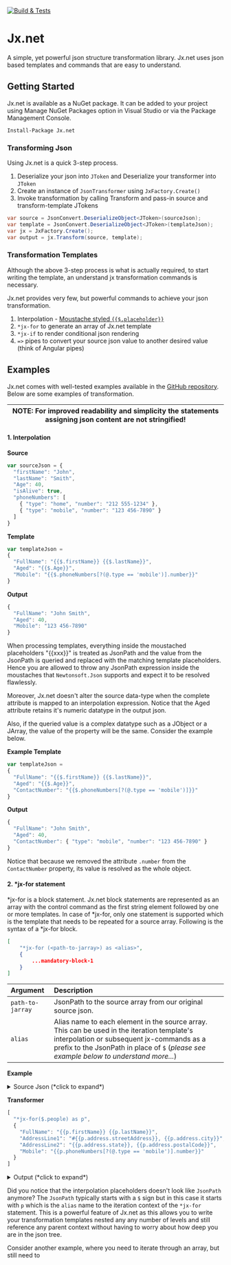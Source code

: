 [![Build & Tests](https://ci.appveyor.com/api/projects/status/7a6ncfn79vtl6upu?svg=true)](https://ci.appveyor.com/project/raghu-romp/jx-net)


# Jx.net
A simple, yet powerful json structure transformation library. Jx.net uses json based templates and commands that are easy to understand.

## Getting Started

Jx.net is available as a NuGet package. It can be added to your project using Manage NuGet Packages option in Visual Studio or via the Package Management Console.

```
Install-Package Jx.net
```

### Transforming Json

Using Jx.net is a quick 3-step process. 
1. Deserialize your json into `JToken` and Deserialize your transformer into `JToken`
3. Create an instance of  `JsonTransformer` using `JxFactory.Create()`
4. Invoke transformation by calling Transform and pass-in source and transform-template JTokens

```csharp
var source = JsonConvert.DeserializeObject<JToken>(sourceJson);
var template = JsonConvert.DeserializeObject<JToken>(templateJson);
var jx = JxFactory.Create();
var output = jx.Transform(source, template);
```

### Transformation Templates

Although the above 3-step process is what is actually required, to start writing the template, an understand jx transformation commands is necessary.

Jx.net provides very few, but powerful commands to achieve your json transformation. 
1. Interpolation - [Moustache styled `{{$.placeholder}}`](https://en.wikipedia.org/wiki/Mustache_(template_system))
2. `*jx-for` to generate an array of Jx.net template
3. `*jx-if` to render conditional json rendering 
4. `=>` pipes to convert your source json value to another desired value (think of Angular pipes)


## Examples

Jx.net comes with well-tested examples available in the [GitHub repository](https://github.com/raghu-romp/Jx.net/tree/master/Jx.net.Tests/tests). Below are some examples of transformation. 

| NOTE: For improved readability and simplicity the statements assigning json content are not stringified! |
| --- |


#### 1. Interpolation 
**Source**
```javascript
var sourceJson = {
  "firstName": "John",
  "lastName": "Smith",
  "Age": 40,
  "isAlive": true,
  "phoneNumbers": [
    { "type": "home", "number": "212 555-1234" },
    { "type": "mobile", "number": "123 456-7890" }
  ]
}
```
**Template**
```javascript
var templateJson = 
{
  "FullName": "{{$.firstName}} {{$.lastName}}",
  "Aged": "{{$.Age}}",
  "Mobile": "{{$.phoneNumbers[?(@.type == 'mobile')].number}}"
}
```
**Output**
```javascript
{
  "FullName": "John Smith",
  "Aged": 40,
  "Mobile": "123 456-7890"
}
```

When processing templates, everything inside the moustached placeholders "{{xxx}}" is treated as JsonPath  and the value from the JsonPath is queried and replaced with the matching template placeholders. Hence you are allowed to throw any JsonPath expression inside the moustaches that `Newtonsoft.Json` supports and expect it to be resolved flawlessly. 

Moreover, Jx.net doesn't alter the source data-type when the complete attribute is mapped to an interpolation expression. Notice that the Aged attribute retains it's numeric datatype in the output json. 

Also, if the queried value is a complex datatype such as a JObject or a JArray, the value of the property will be the same. Consider the example below.

**Example Template**
```javascript
var templateJson = 
{
  "FullName": "{{$.firstName}} {{$.lastName}}",
  "Aged": "{{$.Age}}",
  "ContactNumber": "{{$.phoneNumbers[?(@.type == 'mobile')]}}"
}
```
**Output**
```javascript
{
  "FullName": "John Smith",
  "Aged": 40,
  "ContactNumber": { "type": "mobile", "number": "123 456-7890" }
}
```

Notice that because we removed the attribute `.number` from the `ContactNumber` property, its value is resolved as the whole object.


#### 2. *jx-for statement


*jx-for is a block statement. Jx.net block statements are represented as an array with the control command as the first string element followed by one or more templates. In case of *jx-for, only one statement is supported which is the template that needs to be repeated for a source array. Following is the syntax of a *jx-for block.

```json
[
	"*jx-for (<path-to-jarray>) as <alias>",
    {
    	...mandatory-block-1
    }
]
```


| Argument | Description |
| :--- | :--- |
| `path-to-jarray` | JsonPath to the source array from our original source json. |
| `alias` | Alias name to each element in the source array. This can be used in the iteration template's interpolation or subsequent jx-commands as a prefix to the JsonPath in place of `$` (*please see example below to understand more...*)  |


**Example**


<details>
  <summary>Source Json (*click to expand*)</summary>
	
```javascript
{
  "people":
  [
    {
      "firstName": "Heidi",
      "lastName": "Coffey",
      "isAlive": true,
      "age": 67,
      "address": {
        "streetAddress": "Norman Avenue",
        "city": "Avalon",
        "state": "Pennsylvania",
        "postalCode": 7394
      },
      "phoneNumbers": [
        {
          "type": "home",
          "number": "827 406-2872"
        },
        {
          "type": "mobile",
          "number": "902 439-2165"
        }
      ]
    },
    {
      "firstName": "Colon",
      "lastName": "Murphy",
      "isAlive": false,
      "age": 56,
      "address": {
        "streetAddress": "Clifford Place",
        "city": "Greenock",
        "state": "Colorado",
        "postalCode": 9922
      },
      "phoneNumbers": [
        {
          "type": "home",
          "number": "927 599-3033"
        },
        {
          "type": "mobile",
          "number": "862 447-3703"
        }
      ]
    },
    {
      "firstName": "Hodges",
      "lastName": "Giles",
      "isAlive": true,
      "age": 65,
      "address": {
        "streetAddress": "Stuyvesant Avenue",
        "city": "Makena",
        "state": "Washington",
        "postalCode": 8024
      },
      "phoneNumbers": [
        {
          "type": "home",
          "number": "808 486-2959"
        },
        {
          "type": "mobile",
          "number": "899 404-3948"
        }
      ]
    }
  ]
}
```
</details>

**Transformer**

```javascript
[
  "*jx-for($.people) as p",
  {
    "FullName": "{{p.firstName}} {{p.lastName}}",
    "AddressLine1": "#{{p.address.streetAddress}}, {{p.address.city}}",
    "AddressLine2": "{{p.address.state}}, {{p.address.postalCode}}",
    "Mobile": "{{p.phoneNumbers[?(@.type == 'mobile')].number}}"
  }
]
```

<details>
	<summary>Output (*click to expand*)</summary>

```javascript
[
  {
    "FullName": "Heidi Coffey",
    "AddressLine1": "#Norman Avenue, Avalon",
    "AddressLine2": "Pennsylvania, 7394",
    "Mobile": "902 439-2165"
  },
  {
    "FullName": "Colon Murphy",
    "AddressLine1": "#Clifford Place, Greenock",
    "AddressLine2": "Colorado, 9922",
    "Mobile": "862 447-3703"
  },
  {
    "FullName": "Hodges Giles",
    "AddressLine1": "#Stuyvesant Avenue, Makena",
    "AddressLine2": "Washington, 8024",
    "Mobile": "899 404-3948"
  }
]
```
</details>

Did you notice that the interpolation placeholders doesn't look like `JsonPath` anymore? The `JsonPath` typically starts with a `$` sign but in this case it starts with `p` which is the `alias` name to the iteration context of the `*jx-for` statement. This is a powerful feature of Jx.net as this allows you to write your transformation templates nested any any number of levels and still reference any parent context without having to worry about how deep you are in the json tree.

Consider another example, where you need to iterate through an array, but still need to 
